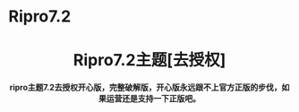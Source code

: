 # Ripro7.2
<h1 align="center">
  Ripro7.2主题[去授权]
  <br>
</h1>

<h4 align="center">ripro主题7.2去授权开心版，完整破解版，开心版永远跟不上官方正版的步伐，如果运营还是支持一下正版吧。</h4>

